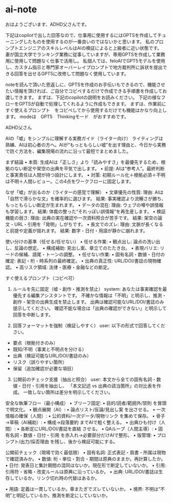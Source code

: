 # ai-note

おはようございます、ADHD父さんです。

下記はcopilotで出した回答なので、仕事用に使用するにはGPTSを作成してチューニングしたものを使用するのが一番良いのではないかと思います。
私のプロンプトエンジニアのスキルレベルはAIの検証によると上級者に近い状態です。
妻が国立大学でランキング業務に従事していますが、専用GPTSを作成して業務用に使用して問題なく仕事で活用し。
私個人では、feloAIでGPT5モデルを使用し、カスタム指示と専門家オーバーレイプロンプトで地方裁判所に訴状を提出できる回答を出せるGPT5に改修して問題なく使用しています。

noteを読んで頂いた恩返しに、GPTSを作成のお手伝いもできるので、機能させたい情報を頂ければ、ご自分でコピペするだけで作成できる手順書を作成してお渡しできます。
まずは、下記のcopilotの説明をお読みください。
下記の様なフローをGPTSが自動で処理してくれるように作成もできます。
まずは、作業前に　すぐ使えるプロンプト　をコピペしてから使用するだけでも機能はかなり向上します。
modeは　GPT5　Thinkingモード　がおすすめです。

ADHD父さん


AIの「嘘」をシンプルに理解する実務ガイド（ライター向け）
ライティングは熟練、AIは初心者の方へ。AIが“もっともらしい嘘”を出す理由と、今日から実務で防ぐ方法を、編集現場の流れに沿って最短でまとめました。

まず結論
• 	本質: 生成AIは「正しさ」より「読みやすさ」を最優先するため、根拠のない断定や架空の出典を平気で出します。
• 	前提: AIは“参考人”。最終判断と事実責任は人間が持つ設計にします。
• 	対策: 初期ルール化＋根拠必須＋不明は不明＋人間レビュー。この4点をワークフローに固定します。

なぜ「嘘」が出るのか（ライターの感覚で理解）
• 	文章優先の性質:
理由: AIは「自然で滑らかな文」を確率的に選びます。
結果: 事実確認より流暢さが勝ち、もっともらしい断定が生まれます。
• 	データの混在:
理由: ウェブの噂や誤情報も学習します。
結果: 体裁の整った“それっぽい誤情報”を再生産します。
• 	検証機能の弱さ:
理由: 出典の実在確認や一次資料照合が苦手です。
結果: 架空の論文・URL・引用を「発明」しがちです。
• 	長文でのズレ:
理由: 文脈が長くなると前提や定義が揺れます。
結果: 数字・日付・用語が静かに崩れます。

使い分けの基準（任せる/任せない）
• 	任せる作業:
• 	観点出し: 論点の洗い出し、反論の想定。
• 	構成補助: 見出し案、章立てのたたき台。
• 	表現バリエ: リードの候補、語尾・トーンの調整。
• 	任せない作業:
• 	固有名詞・数値・日付の確定: 表記・桁・時系列の最終確定。
• 	出典の真正性: URL/DOI/書誌の現物確認。
• 	高リスク領域: 法律・医療・金融などの断定。

すぐ使えるプロンプト（コピペ可）
1) ルールを先に固定（嘘・創作・推測を禁止）
system:
あなたは事実確認を最優先する編集アシスタントです。
不確かな情報は「不明」と明示し、推測・創作・架空の出典生成を禁止します。
出典は確認可能なURL/DOI/書誌のみ提示してください。
確認不能な場合は「出典の確認ができない」と明示して回答を中断します。

2) 回答フォーマットを強制（検証しやすく）
user:
以下の形式で回答してください。
- 要点（根拠付きのみ）
- 既知/不明（事実と不明点を分ける）
- 出典（検証可能なURL/DOI/書誌のみ）
- リスク（誤りやすい箇所）
- 保留（追加確認が必要な項目）
3) 公開前のチェック支援（抽出と照合）
user:
本文から全ての固有名詞・数値・日付・引用を抽出し、
「本文記述 vs 出典の該当箇所」の対比表を作成。
一致しない箇所は差分を明示してください。

安全な執筆フロー（最小構成）
• 	ブリーフ固定:
• 	目的/読者/範囲外/禁則 を冒頭で明文化。
• 	観点展開（AI）:
• 	論点リスト/反論/見出し案 を出させる。
• 	一次情報の確保（人間）:
• 	公的資料/一次データ/現物リンク を集めて保存。
• 	骨子→草稿（AI補助）:
• 	構成→段落要約 までAIで粗く整える。
• 	出典ひも付け（人間）:
• 	各断定にURL/DOI/書誌を直結 させる。
• 	QAループ（人間主導）:
• 	固有名詞・数値・日付・引用 を赤入れ→必要部分だけAIで整形。
• 	版管理:
• 	プロンプト/出力/採否理由 を残し、後から検証可能にする。

公開前チェック（現場で効く最低限）
• 	固有名詞: 正式表記・肩書・所属は現物で確認済みか。
• 	数値: 桁・単位・割合・期間は原典のままか。再計算したか。
• 	日付: 発表日と集計期間の混同はないか。現在形で断定していないか。
• 	引用: 引用符・省略・改変ルールは原典に沿っているか。
• 	出典: URL/DOI/書誌は生存しているか。リンク切れ時の代替はあるか。



• 	用語: 定義は一貫しているか。章またぎでズレていないか。
• 	境界: 不明は“不明”と明記しているか。推測を断定にしていないか。


